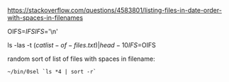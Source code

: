 https://stackoverflow.com/questions/4583801/listing-files-in-date-order-with-spaces-in-filenames


OIFS=$IFS
IFS=$'\n'

ls -las -t $(cat list-of-files.txt) | head -10
IFS=$OIFS

random sort of list of files with spaces in filename:

```
~/bin/0sel `ls *4 | sort -r`
```
